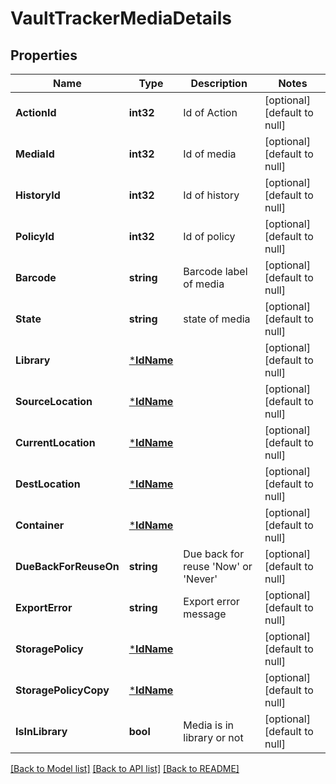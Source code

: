 # VaultTrackerMediaDetails

## Properties
Name | Type | Description | Notes
------------ | ------------- | ------------- | -------------
**ActionId** | **int32** | Id of Action | [optional] [default to null]
**MediaId** | **int32** | Id of media | [optional] [default to null]
**HistoryId** | **int32** | Id of history | [optional] [default to null]
**PolicyId** | **int32** | Id of policy | [optional] [default to null]
**Barcode** | **string** | Barcode label of media | [optional] [default to null]
**State** | **string** | state of media | [optional] [default to null]
**Library** | [***IdName**](IdName.md) |  | [optional] [default to null]
**SourceLocation** | [***IdName**](IdName.md) |  | [optional] [default to null]
**CurrentLocation** | [***IdName**](IdName.md) |  | [optional] [default to null]
**DestLocation** | [***IdName**](IdName.md) |  | [optional] [default to null]
**Container** | [***IdName**](IdName.md) |  | [optional] [default to null]
**DueBackForReuseOn** | **string** | Due back for reuse &#x27;Now&#x27; or &#x27;Never&#x27; | [optional] [default to null]
**ExportError** | **string** | Export error message | [optional] [default to null]
**StoragePolicy** | [***IdName**](IdName.md) |  | [optional] [default to null]
**StoragePolicyCopy** | [***IdName**](IdName.md) |  | [optional] [default to null]
**IsInLibrary** | **bool** | Media is in library or not | [optional] [default to null]

[[Back to Model list]](../README.md#documentation-for-models) [[Back to API list]](../README.md#documentation-for-api-endpoints) [[Back to README]](../README.md)

